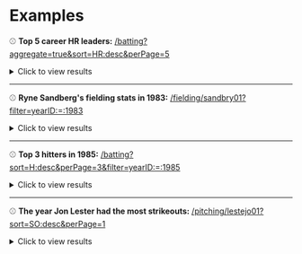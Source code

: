 # Examples


:baseball: **Top 5 career HR leaders:** [/batting?aggregate=true&sort=HR:desc&perPage=5](https://api.mlb-data.ryanrickgauer.com/main.php/batting?aggregate=true&sort=HR:desc&perPage=5)

<details><summary>Click to view results</summary>

```json
[
    {
        "playerID": "bondsba01",
        "nameFirst": "Barry",
        "nameLast": "Bonds",
        "years": 22,
        "G": 2986,
        "G_batting": null,
        "AB": 9847,
        "R": 2227,
        "H": 2935,
        "2B": 601,
        "3B": 77,
        "HR": 762,
        "RBI": 1996,
        "SB": 514,
        "CS": 141,
        "BB": 2558,
        "SO": 1539,
        "IBB": 688,
        "HBP": 106,
        "SH": 4,
        "SF": 91,
        "GIDP": 165
    },
    {
        "playerID": "aaronha01",
        "nameFirst": "Hank",
        "nameLast": "Aaron",
        "years": 23,
        "G": 3298,
        "G_batting": null,
        "AB": 12364,
        "R": 2174,
        "H": 3771,
        "2B": 624,
        "3B": 98,
        "HR": 755,
        "RBI": 2297,
        "SB": 240,
        "CS": 73,
        "BB": 1402,
        "SO": 1383,
        "IBB": 293,
        "HBP": 32,
        "SH": 21,
        "SF": 121,
        "GIDP": 328
    },
    {
        "playerID": "ruthba01",
        "nameFirst": "Babe",
        "nameLast": "Ruth",
        "years": 22,
        "G": 2503,
        "G_batting": null,
        "AB": 8398,
        "R": 2174,
        "H": 2873,
        "2B": 506,
        "3B": 136,
        "HR": 714,
        "RBI": 2217,
        "SB": 123,
        "CS": 117,
        "BB": 2062,
        "SO": 1330,
        "IBB": null,
        "HBP": 43,
        "SH": 113,
        "SF": null,
        "GIDP": 2
    },
    {
        "playerID": "rodrial01",
        "nameFirst": "Alex",
        "nameLast": "Rodriguez",
        "years": 22,
        "G": 2784,
        "G_batting": null,
        "AB": 10566,
        "R": 2021,
        "H": 3115,
        "2B": 548,
        "3B": 31,
        "HR": 696,
        "RBI": 2086,
        "SB": 329,
        "CS": 76,
        "BB": 1338,
        "SO": 2287,
        "IBB": 97,
        "HBP": 176,
        "SH": 16,
        "SF": 111,
        "GIDP": 261
    },
    {
        "playerID": "mayswi01",
        "nameFirst": "Willie",
        "nameLast": "Mays",
        "years": 22,
        "G": 2992,
        "G_batting": null,
        "AB": 10881,
        "R": 2062,
        "H": 3283,
        "2B": 523,
        "3B": 140,
        "HR": 660,
        "RBI": 1903,
        "SB": 338,
        "CS": 103,
        "BB": 1464,
        "SO": 1526,
        "IBB": 192,
        "HBP": 44,
        "SH": 13,
        "SF": 91,
        "GIDP": 251
    }
]
```

</details>


---

:baseball: **Ryne Sandberg's fielding stats in 1983:** [/fielding/sandbry01?filter=yearID:=:1983](https://api.mlb-data.ryanrickgauer.com/main.php/fielding/sandbry01?filter=yearID:=:1983)


<details><summary>Click to view results</summary>

```json
[
    {
        "playerID": "sandbry01",
        "nameFirst": "Ryne",
        "nameLast": "Sandberg",
        "yearID": 1983,
        "stint": 1,
        "teamID": "CHN",
        "team_ID": 1871,
        "teamName": "Chicago Cubs",
        "lgID": "NL",
        "POS": "2B",
        "G": 157,
        "GS": 153,
        "InnOuts": 4045,
        "PO": 330,
        "A": 571,
        "E": 13,
        "DP": 126,
        "PB": null,
        "WP": null,
        "SB": null,
        "CS": null,
        "ZR": null
    },
    {
        "playerID": "sandbry01",
        "nameFirst": "Ryne",
        "nameLast": "Sandberg",
        "yearID": 1983,
        "stint": 1,
        "teamID": "CHN",
        "team_ID": 1871,
        "teamName": "Chicago Cubs",
        "lgID": "NL",
        "POS": "SS",
        "G": 1,
        "GS": 0,
        "InnOuts": 3,
        "PO": 0,
        "A": 1,
        "E": 0,
        "DP": 0,
        "PB": null,
        "WP": null,
        "SB": null,
        "CS": null,
        "ZR": null
    }
]
```


</details>


---

:baseball: **Top 3 hitters in 1985:** [/batting?sort=H:desc&perPage=3&filter=yearID:=:1985](https://api.mlb-data.ryanrickgauer.com/main.php/batting?sort=H:desc&perPage=3&filter=yearID:=:1985)


<details><summary>Click to view results</summary>

```json
[
    {
        "playerID": "boggswa01",
        "nameFirst": "Wade",
        "nameLast": "Boggs",
        "yearID": 1985,
        "stint": 1,
        "teamID": "BOS",
        "team_ID": 1920,
        "lgID": "AL",
        "G": 161,
        "G_batting": null,
        "AB": 653,
        "R": 107,
        "H": 240,
        "2B": 42,
        "3B": 3,
        "HR": 8,
        "RBI": 78,
        "SB": 2,
        "CS": 1,
        "BB": 96,
        "SO": 61,
        "IBB": 5,
        "HBP": 4,
        "SH": 3,
        "SF": 2,
        "GIDP": 20
    },
    {
        "playerID": "mcgeewi01",
        "nameFirst": "Willie",
        "nameLast": "McGee",
        "yearID": 1985,
        "stint": 1,
        "teamID": "SLN",
        "team_ID": 1941,
        "lgID": "NL",
        "G": 152,
        "G_batting": null,
        "AB": 612,
        "R": 114,
        "H": 216,
        "2B": 26,
        "3B": 18,
        "HR": 10,
        "RBI": 82,
        "SB": 56,
        "CS": 16,
        "BB": 34,
        "SO": 86,
        "IBB": 2,
        "HBP": 0,
        "SH": 1,
        "SF": 5,
        "GIDP": 3
    },
    {
        "playerID": "mattido01",
        "nameFirst": "Don",
        "nameLast": "Mattingly",
        "yearID": 1985,
        "stint": 1,
        "teamID": "NYA",
        "team_ID": 1933,
        "lgID": "AL",
        "G": 159,
        "G_batting": null,
        "AB": 652,
        "R": 107,
        "H": 211,
        "2B": 48,
        "3B": 3,
        "HR": 35,
        "RBI": 145,
        "SB": 2,
        "CS": 2,
        "BB": 56,
        "SO": 41,
        "IBB": 13,
        "HBP": 2,
        "SH": 2,
        "SF": 15,
        "GIDP": 15
    }
]
```

</details>


---

:baseball: **The year Jon Lester had the most strikeouts:** [/pitching/lestejo01?sort=SO:desc&perPage=1](https://api.mlb-data.ryanrickgauer.com/main.php)


<details><summary>Click to view results</summary>


```json
[
    {
        "playerID": "lestejo01",
        "nameFirst": "Jon",
        "nameLast": "Lester",
        "year": 2009,
        "stint": 1,
        "team_ID": 2599,
        "teamName": "Boston Red Sox",
        "lgID": "AL",
        "W": 15,
        "L": 8,
        "G": 32,
        "GS": 32,
        "CG": 2,
        "SHO": 0,
        "SV": 0,
        "IPouts": 610,
        "H": 186,
        "ER": 77,
        "HR": 20,
        "BB": 64,
        "SO": 225,
        "BAOpp": 0.242,
        "ERA": 3.41,
        "IBB": 0,
        "WP": 6,
        "HBP": 3,
        "BK": 0,
        "BFP": 843,
        "GF": 0,
        "R": 80,
        "SH": 2,
        "SF": 6,
        "GIDP": 14
    }
]
```


</details>


